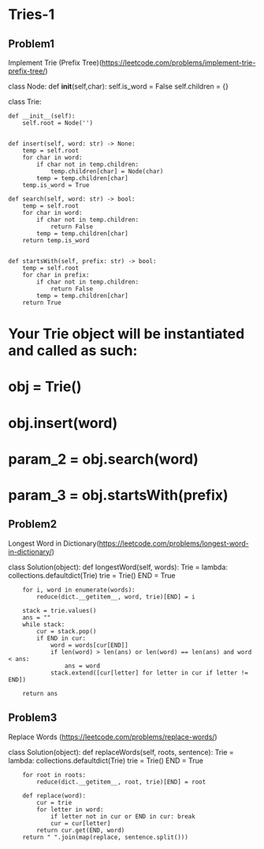 # Tries-1

## Problem1 
Implement Trie (Prefix Tree)(https://leetcode.com/problems/implement-trie-prefix-tree/)


class Node:
    def __init__(self,char):
        self.is_word = False
        self.children = {}

class Trie:

    def __init__(self):
        self.root = Node('')
        

    def insert(self, word: str) -> None:
        temp = self.root
        for char in word:
            if char not in temp.children:
                temp.children[char] = Node(char)
            temp = temp.children[char]
        temp.is_word = True

    def search(self, word: str) -> bool:
        temp = self.root
        for char in word:
            if char not in temp.children:
                return False
            temp = temp.children[char]
        return temp.is_word
        

    def startsWith(self, prefix: str) -> bool:
        temp = self.root
        for char in prefix:
            if char not in temp.children:
                return False
            temp = temp.children[char]
        return True
        

# Your Trie object will be instantiated and called as such:
# obj = Trie()
# obj.insert(word)
# param_2 = obj.search(word)
# param_3 = obj.startsWith(prefix)

## Problem2
Longest Word in Dictionary(https://leetcode.com/problems/longest-word-in-dictionary/)

class Solution(object):
    def longestWord(self, words):
        Trie = lambda: collections.defaultdict(Trie)
        trie = Trie()
        END = True

        for i, word in enumerate(words):
            reduce(dict.__getitem__, word, trie)[END] = i

        stack = trie.values()
        ans = ""
        while stack:
            cur = stack.pop()
            if END in cur:
                word = words[cur[END]]
                if len(word) > len(ans) or len(word) == len(ans) and word < ans:
                    ans = word
                stack.extend([cur[letter] for letter in cur if letter != END])

        return ans

## Problem3
Replace Words (https://leetcode.com/problems/replace-words/)


class Solution(object):
    def replaceWords(self, roots, sentence):
        Trie = lambda: collections.defaultdict(Trie)
        trie = Trie()
        END = True

        for root in roots:
            reduce(dict.__getitem__, root, trie)[END] = root

        def replace(word):
            cur = trie
            for letter in word:
                if letter not in cur or END in cur: break
                cur = cur[letter]
            return cur.get(END, word)
        return " ".join(map(replace, sentence.split()))   